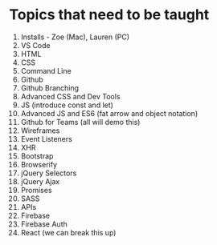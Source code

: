 # Topics that need to be taught

1. Installs - Zoe (Mac), Lauren (PC)
1. VS Code
1. HTML
1. CSS
1. Command Line
1. Github
1. Github Branching
1. Advanced CSS and Dev Tools
1. JS (introduce const and let)
1. Advanced JS and ES6 (fat arrow and object notation)
1. Github for Teams (all will demo this)
1. Wireframes
1. Event Listeners
1. XHR
1. Bootstrap
1. Browserify
1. jQuery Selectors
1. jQuery Ajax
1. Promises
1. SASS
1. APIs
1. Firebase
1. Firebase Auth
1. React (we can break this up)
